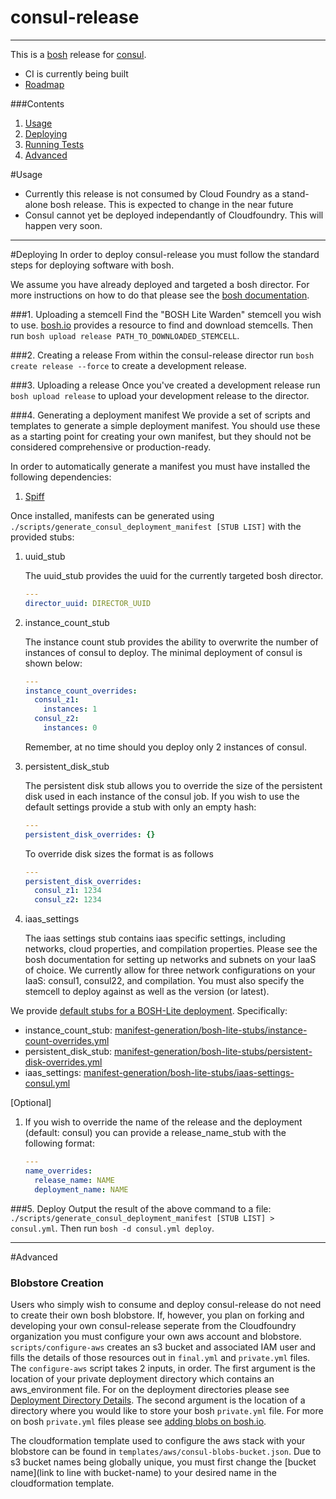 # consul-release
---

This is a [bosh](http://bosh.io) release for [consul](https://github.com/hashicorp/consul).

* CI is currently being built
* [Roadmap](https://www.pivotaltracker.com/n/projects/1382120)

###Contents

1. [Usage](#usage)
2. [Deploying](#deploying)
3. [Running Tests](#running-tests)
4. [Advanced](#advanced)


#Usage

* Currently this release is not consumed by Cloud Foundry as a stand-alone bosh release. This is expected to change in the near future
* Consul cannot yet be deployed independantly of Cloudfoundry. This will happen very soon.

---
#Deploying
In order to deploy consul-release you must follow the standard steps for deploying software with bosh.

We assume you have already deployed and targeted a bosh director. For more instructions on how to do that please see the [bosh documentation](http://bosh.io/docs).

###1. Uploading a stemcell
Find the "BOSH Lite Warden" stemcell you wish to use. [bosh.io](https://bosh.io/stemcells) provides a resource to find and download stemcells.  Then run `bosh upload release PATH_TO_DOWNLOADED_STEMCELL`.

###2. Creating a release
From within the consul-release director run `bosh create release --force` to create a development release.

###3. Uploading a release
Once you've created a development release run `bosh upload release` to upload your development release to the director.

###4. Generating a deployment manifest
We provide a set of scripts and templates to generate a simple deployment manifest. You should use these as a starting point for creating your own manifest, but they should not be considered comprehensive or production-ready.

In order to automatically generate a manifest you must have installed the following dependencies:

1. [Spiff](https://github.com/cloudfoundry-incubator/spiff)

Once installed, manifests can be generated using `./scripts/generate_consul_deployment_manifest [STUB LIST]` with the provided stubs:

1. uuid_stub
	
	The uuid_stub provides the uuid for the currently targeted bosh director.
	```yaml
	---
	director_uuid: DIRECTOR_UUID
	```
2. instance_count_stub

	The instance count stub provides the ability to overwrite the number of instances of consul to deploy. The minimal deployment of consul is shown below:
	```yaml
	---
	instance_count_overrides:
	  consul_z1:
	    instances: 1
	  consul_z2:
	    instances: 0
	```

	Remember, at no time should you deploy only 2 instances of consul.
3. persistent_disk_stub

	The persistent disk stub allows you to override the size of the persistent disk used in each instance of the consul job. If you wish to use the default settings provide a stub with only an empty hash:
	```yaml
	---
	persistent_disk_overrides: {}
	```
	
	To override disk sizes the format is as follows
	```yaml
	---
	persistent_disk_overrides:
	  consul_z1: 1234
	  consul_z2: 1234	
	```
	
4. iaas_settings

	The iaas settings stub contains iaas specific settings, including networks, cloud properties, and compilation properties. Please see the bosh documentation for setting up networks and subnets on your IaaS of choice. We currently allow for three network configurations on your IaaS: consul1, consul22, and compilation. You must also specify the stemcell to deploy against as well as the version (or latest).
	
We provide [default stubs for a BOSH-Lite deployment](https://github.com/cloudfoundry-incubator/consul-release/blob/master/manifest-generation/bosh-lite-stubs).  Specifically:

* instance_count_stub: [manifest-generation/bosh-lite-stubs/instance-count-overrides.yml](manifest-generation/bosh-lite-stubs/instance-count-overrides.yml)
* persistent_disk_stub: [manifest-generation/bosh-lite-stubs/persistent-disk-overrides.yml](manifest-generation/bosh-lite-stubs/persistent-disk-overrides.yml)
* iaas_settings: [manifest-generation/bosh-lite-stubs/iaas-settings-consul.yml](manifest-generation/bosh-lite-stubs/iaas-settings-consul.yml)

[Optional]

1. If you wish to override the name of the release and the deployment (default: consul) you can provide a release_name_stub with the following format:
	
	```yaml
	---
	name_overrides:
	  release_name: NAME
	  deployment_name: NAME
	```

###5. Deploy
Output the result of the above command to a file: `./scripts/generate_consul_deployment_manifest [STUB LIST] > consul.yml`.  Then run `bosh -d consul.yml deploy`.
	
---
#Advanced

### Blobstore Creation

Users who simply wish to consume and deploy consul-release do not need to create
their own bosh blobstore. If, however, you plan on forking and developing
your own consul-release seperate from the Cloudfoundry organization you must
configure your own aws account and blobstore. `scripts/configure-aws` creates
an s3 bucket and associated IAM user and fills the details of those resources
out in `final.yml` and `private.yml` files. The `configure-aws` script takes 2 inputs, in order.
The first argument is the location of your private deployment directory which contains an aws_environment file.
For on the deployment directories please see [Deployment Directory Details](https://github.com/cloudfoundry/mega-ci#deployment-directory-details).
The second argument is the location of a directory where you would like to store
your bosh `private.yml` file. For more on bosh `private.yml` files please see
[adding blobs on bosh.io](https://bosh.io/docs/create-release.html#blobs).

The cloudformation template used to configure the aws stack with your blobstore
can be found in `templates/aws/consul-blobs-bucket.json`. Due to s3 bucket names
being globally unique, you must first change the [bucket name](link to line with bucket-name)
to your desired name in the cloudformation template.
